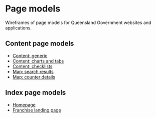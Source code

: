 Page models
===========

Wireframes of page models for Queensland Government websites and applications.


Content page models
-------------------

- [Content: generic](http://qld-gov-au.github.io/page-models/content-page.html)
- [Content: charts and tabs](http://qld-gov-au.github.io/page-models/content-page-charts-tabs.html)
- [Content: checklists](http://qld-gov-au.github.io/page-models/content-page-checklist.html)
- [Map: search results](http://qld-gov-au.github.io/page-models/map-page.html)
- [Map: counter details](http://qld-gov-au.github.io/page-models/map-contact-details-page.html)


Index page models
-----------------

- [Homepage](http://qld-gov-au.github.io/page-models/homepage.html)
- [Franchise landing page](http://qld-gov-au.github.io/page-models/franchise-landing-page.html)
